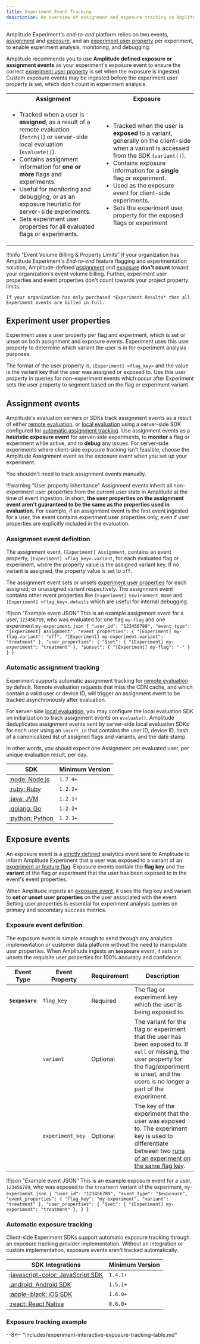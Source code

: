 ```yaml
---
title: Experiment Event Tracking
description: An overview of assignment and exposure tracking in Amplitude Experiment.
---
```


Amplitude Experiment's *end-to-end* platform relies on two events, [assignment](#assignment-events) and [exposure](#exposure-events), and an [experiment user property](#experiment-user-properties) per experiment, to enable experiment analysis, monitoring, and debugging.

Amplitude recommends you to use **Amplitude defined exposure or assignment events** as your experiment's exposure event to ensure the correct [experiment user property](#experiment-user-properties) is set when the exposure is ingested. Custom exposure events may be ingested before the experiment user property is set, which don't count in experiment analysis.

<table>
    <tbody>
        <tr>
            <th style="width: 50%;">Assignment</th>
            <th style="width: 50%;">Exposure</th>
        </tr>
        <tr>
            <td>
                <ul>
                <li>Tracked when a user is <b>assigned</b>, as a result of a remote evaluation  (<code>fetch()</code>) or server-side local evaluation (<code>evaluate()</code>).</li>
                <li>Contains assignment information for <b>one or more</b> flags and experiments.</li>
                <li>Useful for monitoring and debugging, or as an exposure heuristic for server-side experiments.</li>
                <li>Sets experiment user properties for all evaluated flags or experiments.</li>
                </ul>
            </td>
            <td>
                <ul>
                <li>Tracked when the user is <b>exposed</b> to a variant, generally on the client-side when a variant is accessed from the SDK (<code>variant()</code>).</li>
                <li>Contains exposure information for a <b>single</b> flag or experiment.</li>
                <li>Used as the exposure event for client-side experiments.</li>
                <li>Sets the experiment user property for the exposed flags or experiment</li>
                </ul>
            </td>
        </tr>
    </tbody>
</table>

!!!info "Event Volume Billing & Property Limits"
    If your organization has Amplitude Experiment's *End-to-end* feature flagging and experimentation solution, Amplitude-defined [assignment](#assignment-events) and [exposure](#exposure-events) **don't count** toward your organization's event volume billing. Further, experiment user properties and event properties don't count towards your project property limits.

    If your organization has only purchased *Experiment Results* then all Experiment events are billed in full.

## Experiment user properties

Experiment uses a user property per flag and experiment, which is set or unset on both assignment and exposure events. Experiment uses this user property to determine which variant the user is in for experiment analysis purposes.

The format of the user property is, `[Experiment] <flag_key>` and the value is the variant key that the user was assigned or exposed to. Use this user property in queries for non-experiment events which occur after Experiment sets the user property to segment based on the flag or experiment variant.

## Assignment events

Amplitude's evaluation servers or SDKs track assignment events as a result of either [remote evaluation](./evaluation/remote-evaluation.md), or [local evaluation](./evaluation/local-evaluation.md) using a server-side SDK configured for [automatic assignment tracking](#automatic-assignment-tracking). Use assignment events as a **heuristic exposure event** for server-side experiments, to **monitor** a flag or experiment while active, and to **debug** any issues. For server-side experiments where client-side exposure tracking isn't feasible, choose the Amplitude Assignment event as the exposure event when you set up your experiment.

You shouldn't need to track assignment events manually.

!!!warning "User property inheritance"
    Assignment events inherit all non-experiment user properties from the current user state in Amplitude at the time of event ingestion. In short, **the user properties on the assignment event aren't guaranteed to be the same as the properties used in evaluation.** For example, if an assignment event is the first event ingested for a user, the event contains experiment user properties only, even if user properties are explicitly included in the evaluation.

### Assignment event definition

The assignment event, `[Experiment] Assignment`, contains an event property, `[Experiment] <flag_key>.variant`, for each evaluated flag or experiment, where the property value is the assigned variant key. If no variant is assigned, the property value is set to `off`.

The assignment event sets or unsets [experiment user properties](#experiment-user-properties) for each assigned, or unassigned variant respectively. The assignment event contains other event properties like `[Experiment] Environment Name` and `[Experiment] <flag_key>.details` which are useful for internal debugging.

!!!json "Example event JSON"
    This is an example assignment event for a user, `123456789`, who was evaluated for one flag `my-flag` and one experiment `my-experiment`.
    ```json
    {
        "user_id": "123456789",
        "event_type": "[Experiment] Assignment",
        "event_properties": {
            "[Experiment] my-flag.variant": "off",
            "[Experiment] my-experiment.variant": "treatment"
        },
        "user_properties": {
            "$set": {
                "[Experiment] my-experiment": "treatment"
            },
            "$unset": {
                "[Experiment] my-flag": "-"
            }
        }
    }
    ```

### Automatic assignment tracking

Experiment supports automatic assignment tracking for [remote evaluation](./evaluation/remote-evaluation.md) by default. Remote evaluation requests that miss the CDN cache, and which contain a valid user or device ID, will trigger an assignment event to be tracked asynchronously after evaluation.

For server-side [local evaluation](./evaluation/local-evaluation.md), you may configure the local evaluation SDK on initialization to track assignment events on `evaluate()`. Amplitude deduplicates assignment events sent by server-side local evaluation SDKs  for each user using an `insert_id` that contains the user ID, device ID, hash of a canonicalized list of assigned flags and variants, and the date stamp. 

In other words, you should expect one Assignment per evaluated user, per unique evaluation result, per day.

| SDK | Minimum Version |
| --- | --- |
| [:node:  Node.js](../sdks/nodejs-sdk.md) | `1.7.4+` |
| [:ruby:  Ruby](../sdks/ruby-sdk.md) | `1.2.2+` |
| [:java:  JVM](../sdks/jvm-sdk.md) | `1.2.1+` |
| [:golang:  Go](../sdks/go-sdk.md) | `1.2.2+` |
| [:python:  Python](../sdks/python-sdk.md) | `1.2.3+` |

## Exposure events

An exposure event is a [strictly defined](#exposure-event) analytics event sent to Amplitude to inform Amplitude Experiment that a user was exposed to a variant of an [experiment or feature flag](./data-model.md#flags-and-experiments). Exposure events contain the **flag key** and the **variant** of the flag or experiment that the user has been exposed to in the event's event properties.

When Amplitude ingests an [exposure event](#exposure-event), it uses the flag key and variant to **set or unset user properties** on the user associated with the event. Setting user properties is essential for experiment analysis queries on primary and secondary success metrics.

### Exposure event definition

The exposure event is simple enough to send through any analytics implementation or customer data platform without the need to manipulate user properties. When Amplitude ingests an **`$exposure`** event, it sets or unsets the requisite user properties for 100% accuracy and confidence.

| Event Type | <div class='big-column'>Event Property</div> | Requirement | Description |
| --- | --- | --- | --- |
| **`$exposure`** | `flag_key` | Required | The flag or experiment key which the user is being exposed to. |
| | `variant` | Optional | The variant for the flag or experiment that the user has been exposed to. If `null` or missing, the user property for the flag/experiment is unset, and the users is no longer a part of the experiment. |
| | `experiment_key` | Optional | The key of the experiment that the user was exposed to. The experiment key is used to differentiate between two [runs of an experiment on the same flag key](../guides/troubleshooting/restarting-experiments.md). |

!!!json "Example event JSON"
    This is an example exposure event for a user, `123456789`, who was exposed to the `treatment` variant of the experiment, `my-experiment`.
    ```json
    {
        "user_id": "123456789",
        "event_type": "$exposure",
        "event_properties": {
            "flag_key": "my-experiment",
            "variant": "treatment"
        },
        "user_properties": {
            "$set": {
                "[Experiment] my-experiment": "treatment"
            },
        }
    }
    ```

### Automatic exposure tracking

Client-side Experiment SDKs support automatic exposure tracking through an exposure tracking provider implementation. Without an integration or custom implementation, exposure events aren't tracked automatically.

<!--vale off-->
| <div class='big-column'>SDK Integrations</div> | Minimum Version |
| --- | --- |
| [:javascript-color: JavaScript SDK](../sdks/javascript-sdk.md#integrations) | `1.4.1+` |
| [:android: Android SDK](../sdks/android-sdk.md#integrations) | `1.5.1+` |
| [:apple-black: iOS SDK](../sdks/ios-sdk.md#integrations) | `1.6.0+` |
| [:react: React Native](../sdks/react-native-sdk.md#integrations) | `0.6.0+` |
<!-- vale on-->

### Exposure tracking example

--8<-- "includes/experiment-interactive-exposure-tracking-table.md"
